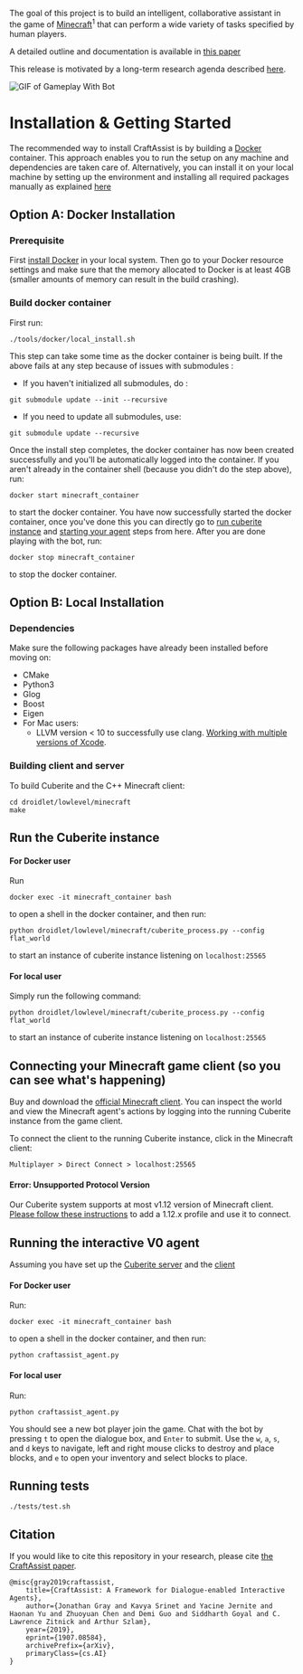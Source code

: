 The goal of this project is to build an intelligent, collaborative assistant in the game of [Minecraft](https://www.minecraft.net/en-us/)<sup>1</sup> that can perform a wide variety of tasks specified by human players.

A detailed outline and documentation is available in [this paper](https://arxiv.org/abs/1907.08584)

This release is motivated by a long-term research agenda described [here](https://research.fb.com/publications/why-build-an-assistant-in-minecraft/).

![GIF of Gameplay With Bot](https://craftassist.s3-us-west-2.amazonaws.com/pubr/bot_46.gif)

# Installation & Getting Started

The recommended way to install CraftAssist is by building a [Docker](https://docker.com) container. This approach enables you to run the setup on any machine and dependencies are taken care of. Alternatively, you can install it on your local machine by setting up the environment and installing all required packages manually as explained [here](#option-b-local-installation)

## Option A: Docker Installation

### Prerequisite

First [install Docker](https://docs.docker.com/get-docker/) in your local system. Then go to your Docker resource settings and make sure that the memory allocated to Docker is at least 4GB (smaller amounts of memory can result in the build crashing).

### Build docker container

First run:
```
./tools/docker/local_install.sh
```
This step can take some time as the docker container is being built.
If the above fails at any step because of issues with submodules :
- If you haven't initialized all submodules, do :
```
git submodule update --init --recursive
```

- If you need to update all submodules, use:
```
git submodule update --recursive
```

Once the install step completes, the docker container has now been created successfully and you'll be automatically logged into the container.
If you aren't already in the container shell (because you didn't do the step above), run:
```
docker start minecraft_container
```

to start the docker container. You have now successfully started the docker container, once you've done this you can directly go to [run cuberite instance](#run-the-cuberite-instance) and [starting your agent](#running-the-interactive-v0-agent) steps from here.
After you are done playing with the bot, run:
```
docker stop minecraft_container
```
to stop the docker container.


## Option B: Local Installation

### Dependencies

Make sure the following packages have already been installed before moving on:
* CMake
* Python3
* Glog
* Boost
* Eigen
* For Mac users:
  * LLVM version < 10 to successfully use clang. [Working with multiple versions of Xcode](https://medium.com/@hacknicity/working-with-multiple-versions-of-xcode-e331c01aa6bc).
  

### Building client and server

To build Cuberite and the C++ Minecraft client:
```
cd droidlet/lowlevel/minecraft
make
```

## Run the Cuberite instance

#### For Docker user

Run

```
docker exec -it minecraft_container bash
```

to open a shell in the docker container, and then run:
```
python droidlet/lowlevel/minecraft/cuberite_process.py --config flat_world
```
to start an instance of cuberite instance listening on `localhost:25565`

#### For local user

Simply run the following command:
```
python droidlet/lowlevel/minecraft/cuberite_process.py --config flat_world
```
to start an instance of cuberite instance listening on `localhost:25565`


## Connecting your Minecraft game client (so you can see what's happening)

Buy and download the [official Minecraft client](https://my.minecraft.net/en-us/store/minecraft/).
You can inspect the world and view the Minecraft agent's actions by logging into the
running Cuberite instance from the game client.

To connect the client to the running Cuberite instance, click in the Minecraft client:
```
Multiplayer > Direct Connect > localhost:25565
```

#### Error: Unsupported Protocol Version

Our Cuberite system supports at most v1.12 version of Minecraft client.
[Please follow these instructions](https://help.minecraft.net/hc/en-us/articles/360034754852-Changing-game-versions-) to add a 1.12.x profile and use it to connect.

## Running the interactive V0 agent

Assuming you have set up the [Cuberite server](#run-the-cuberite-instance)
and the [client](#connecting-your-minecraft-game-client-so-you-can-see-whats-happening)

#### For Docker user

Run:
```
docker exec -it minecraft_container bash
```

to open a shell in the docker container, and then run:
```
python craftassist_agent.py
```

#### For local user

Run:
```
python craftassist_agent.py
```

You should see a new bot player join the game.
Chat with the bot by pressing `t` to open the dialogue box, and `Enter` to submit.
Use the `w`, `a`, `s`, and `d` keys to navigate, left and right mouse clicks to destroy and place blocks, and `e` to open your inventory and select blocks to place.

## Running tests

```
./tests/test.sh
```

## Citation

If you would like to cite this repository in your research, please cite [the CraftAssist paper](https://arxiv.org/abs/1907.08584).
```
@misc{gray2019craftassist,
    title={CraftAssist: A Framework for Dialogue-enabled Interactive Agents},
    author={Jonathan Gray and Kavya Srinet and Yacine Jernite and Haonan Yu and Zhuoyuan Chen and Demi Guo and Siddharth Goyal and C. Lawrence Zitnick and Arthur Szlam},
    year={2019},
    eprint={1907.08584},
    archivePrefix={arXiv},
    primaryClass={cs.AI}
}
```